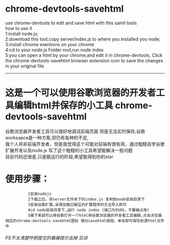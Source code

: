 # chrome-devtools-savehtml
use chrome-devtools to edit and save html with this samll tools  
how to use it  
  1:install node.js;  
  2:download this tool,copy server/index.js to where you installed you node;  
  3:install chrome exentions on your chrome  
  4:cd to your node.js Folder root,run node index  
  5:you can open a html by your chrome,and edit it in chrome-devtools, Click the chrome-devtools-savehtml browser extension icon to save the changes in your original file  
****
# 这是一个可以使用谷歌浏览器的开发者工具编辑html并保存的小工具 chrome-devtools-savehtml  
  谷歌浏览器开发者工具可以很好地调试前端页面 但是无法实时保存,谷歌worksapce是一种方案,但仍有各种的不足,  
  我个人并非前端开发者，但是我觉得这个可能对前端有很有用，通过粗糙自学谷歌扩展开发以及node.js 写了这个粗糙的小工具希望能解决一些问题  
  目前代码还很差,只是能运行的阶段,希望能得到你的star  
 # 使用步骤：
              1安装nodejs  
              2下载之后，将server文件夹下的index.js 复制到node安装目录下
              3安装谷歌扩展,采用加载已解压的扩展程序的方法导入即可
              4cd node安装目录下,运行 node index (端口为9105，不要被占用)
              5接下来就可以用谷歌打开一个html用谷歌浏览器的开发者工具编辑,点击浏览器相应的chrome-devtools-savehtml图标 弹出savehtml按钮，单击即可保存到源html文件中
  
###### PS不太清楚咋把提交的暴躁提示去掉 见谅
